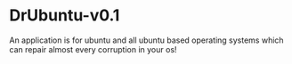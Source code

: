# DrUbuntu-v0.1
An application is for ubuntu and all ubuntu based operating systems which can repair almost every corruption in your os!
